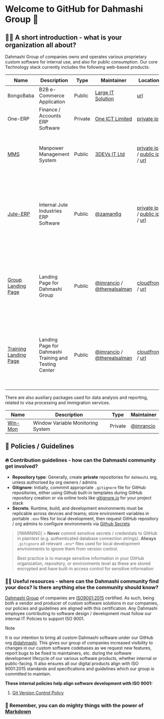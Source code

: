 # Welcome to GitHub for Dahmashi Group 👋

## 🙋‍♀️ A short introduction - what is your organization all about?

Dahmashi Group of companies owns and operates various proprietary custom software for internal use, and also for public consumption. Our core Technology stack currently includes the following web-based products:

| Name                                                                       | Description                                           | Type    | Maintainer                                                                               | Location                                                                                                        | ✔️ Pros                                                                                                                                                                                                                              | ❌ Cons                                                                                                                               |
| -------------------------------------------------------------------------- | ----------------------------------------------------- | ------- | ---------------------------------------------------------------------------------------- | --------------------------------------------------------------------------------------------------------------- | ------------------------------------------------------------------------------------------------------------------------------------------------------------------------------------------------------------------------------------ | ------------------------------------------------------------------------------------------------------------------------------------- |
| BongoBaba                                                                  | B2B e-Commerce Application                            | Public  | [Large IT Solution](https://large-it.com/)                                               | [url](https://bongobaba.com/)                                                                                   |                                                                                                                                                                                                                                      | undocumented                                                                                                                          |
| One-ERP                                                                    | Finance / Accounts ERP Software                       | Private | [One ICT Limited](https://one-ict.com/)                                                  | [private ip](http://192.168.2.107:4200)                                                                         |                                                                                                                                                                                                                                      | undocumented / incomplete / WIP                                                                                                       |
| [MMS](https://github.com/dahmashi/mms)                                     | Manpower Management System                            | Public  | [3DEVs IT Ltd](https://3-devs.com/)                                                      | [private ip](http://192.168.2.107:85) / [public ip](http://103.17.37.98:8002) / [url](https://mms.dahmashi.com) | clean UI / easy hosting on custom domain with some configuration updates                                                                                                                                                             | undocumented / buggy / poor login security / ongoing license fees?                                                                    |
| [Jute-ERP](https://github.com/dahmashi/jute-erp)                           | Internal Jute Industries ERP Software                 | Public  | [@zaman6g](mailto:zaman6g@gmail.com)                                                     | [private ip](http://192.168.2.120:1213) / [public ip](http://103.17.37.98) / [url](https://jute.dahmashi.com)   |                                                                                                                                                                                                                                      | undocumented / features being added / unpolished & outdated UI / no easy hosting to custom domain without IIS / ongoing license fees? |
| [Group Landing Page](https://github.com/dahmashi/landing-page-group)       | Landing Page for Dahmashi Group                       | Public  | [@imrancio](mailto:imran@imranc.io) / [@therealsalman](https://github.com/therealsalman) | [cloudfront](https://daggmhsinbqiz.cloudfront.net/) / [url](https://www.dahmashigroup.com)                      | CloudFront CDN hosted / GitHub Actions [pipeline](https://github.com/dahmashi/landing-page-group/actions) for build & deploy / code modifications via [Replit](https://replit.com/@thisIsSalman/landing-page-group) AI prompts       | AWS Cloud Bill                                                                                                                        |
| [Training Landing Page](https://github.com/dahmashi/landing-page-training) | Landing Page for Dahmashi Training and Testing Center | Public  | [@imrancio](mailto:imran@imranc.io) / [@therealsalman](https://github.com/therealsalman) | [cloudfront](https://d1qcov4n6dbf4a.cloudfront.net/) / [url](https://www.dahmashitraining.com)                  | CloudFront CDN hosted / GitHub Actions [pipeline](https://github.com/dahmashi/landing-page-training/actions) for build & deploy / code modifications via [Replit](https://replit.com/@thisIsSalman/landing-page-training) AI prompts | AWS Cloud Bill                                                                                                                        |

There are also auxiliary packages used for data analysis and reporting, related to visa processing and immigration services.

| Name                                           | Description                       | Type    | Maintainer                          |
| ---------------------------------------------- | --------------------------------- | ------- | ----------------------------------- |
| [Win-Mon](https://github.com/dahmashi/win-mon) | Window Variable Monitoring System | Private | [@imrancio](mailto:imran@imranc.io) |

## 🚩 **Policies / Guidelines**

### 🔥 Contribution guidelines - how can the Dahmashi community get involved?

- **Repository type**: Generally, create **private** repositories for `dahmashi` org, unless authorised by org owners / admins
- **Gitignore**: Initially, commmit appropriate `.gitignore` file for GitHub repositories, either using Github built-in templates during GitHub repository creation or via online tools like [gitignore.io](https://gitignore.io) for your project stack
- **Secrets**: Runtime, build, and development environments must be replicable across devices and teams; store environment variables in portable `.env` files for local development, then request GitHub repository / org admins to configure environments via [Github Secrets](https://docs.github.com/en/actions/security-for-github-actions/security-guides/using-secrets-in-github-actions#creating-secrets-for-a-repository)

> [!WARNING] > **Never** commit sensitive secrets / credentials to GitHub in plaintext (e.g. authenticated database connection strings). **Always** `.gitignore` all relevant `.env*` files used for local development environments to ignore them from version control.
>
> Best practice is to manage sensitive information in your GitHub organization, repository, or environments level as these are stored encrypted and have built-in access control for sensitive information

### 👩‍💻 Useful resources - where can the Dahmashi community find your docs? Is there anything else the community should know?

[Dahmashi Group](https://dahmashi.com) of companies are [ISO9001:2015](https://www.iso.org/standard/62085.html) certified. As such, being both a vendor and producer of custom software solutions in our companies, our policies and guidelines are aligned with this certification. Any Dahmashi employee contributing to software design / development must follow our internal IT Policies to support ISO 9001.

> [!NOTE]
> It is our intention to bring all custom Dahmashi software under our GitHub org [@dahmashi](https://github.com/dahmashi). This gives our group of companies increased visibility to changes in our custom software codebases as we request new features, report bugs to be fixed to maintainers, etc. during the software development lifecycle of our various software products, whether internal or public-facing. It also ensures all our digital products align with ISO 9001:2015 standards and specifications and guidelines which our group is committed to maintain.

**These internal policies help align software development with ISO 9001:**

1. [Git Version Control Policy](https://docs.google.com/document/d/1hIgS53W1F4jwTb99LNsM3UZjBXuY7jqtTxBttPj6_sg/edit?usp=sharing)

### 🧙 Remember, you can do mighty things with the power of [Markdown](https://docs.github.com/github/writing-on-github/getting-started-with-writing-and-formatting-on-github/basic-writing-and-formatting-syntax)
